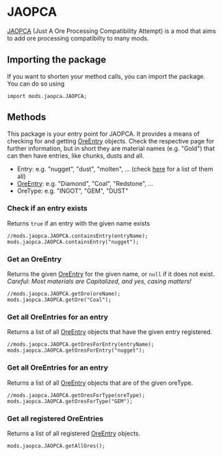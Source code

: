 # JAOPCA

[JAOPCA](https://minecraft.curseforge.com/projects/jaopca) (Just A Ore Processing Compatibility Attempt) is a mod that aims to add ore processing compatibilty to many mods.

## Importing the package

If you want to shorten your method calls, you can import the package.  
You can do so using

    import mods.jaopca.JAOPCA;
    

## Methods

This package is your entry point for JAOPCA. It provides a means of checking for and getting [OreEntry](/Mods/JAOPCA/OreEntry/) objects. Check the respective page for further information, but in short they are material names (e.g. "Gold") that can then have entries, like chunks, dusts and all.

- Entry: e.g. "nugget", "dust", "molten", ... (check [here](/Mods/JAOPCA/RegisteredEntries/) for a list of them all)
- [OreEntry](/Mods/JAOPCA/OreEntry/): e.g. "Diamond", "Coal", "Redstone", ...
- OreType: e.g. "INGOT", "GEM", "DUST"

### Check if an entry exists

Returns `true` if an entry with the given name exists

    //mods.jaopca.JAOPCA.containsEntry(entryName);
    mods.jaopca.JAOPCA.containsEntry("nugget");
    

### Get an OreEntry

Returns the given [OreEntry](/Mods/JAOPCA/OreEntry/) for the given name, or `null` if it does not exist. *Careful: Most materials are Capitalized, and yes, casing matters!*

    //mods.jaopca.JAOPCA.getOre(oreName);
    mods.jaopca.JAOPCA.getOre("Coal");
    

### Get all OreEntries for an entry

Returns a list of all [OreEntry](/Mods/JAOPCA/OreEntry/) objects that have the given entry registered.

    //mods.jaopca.JAOPCA.getOresForEntry(entryName);
    mods.jaopca.JAOPCA.getOresForEntry("nugget");
    

### Get all OreEntries for an entry

Returns a list of all [OreEntry](/Mods/JAOPCA/OreEntry/) objects that are of the given oreType.

    //mods.jaopca.JAOPCA.getOresForType(oreType);
    mods.jaopca.JAOPCA.getOresForType("GEM");
    

### Get all registered OreEntries

Returns a list of all registered [OreEntry](/Mods/JAOPCA/OreEntry/) objects.

    mods.jaopca.JAOPCA.getAllOres();